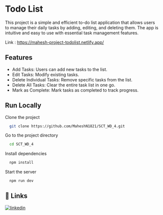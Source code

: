 
# Todo List

This project is a simple and efficient to-do list application that allows users to manage their daily tasks by adding, editing, and deleting them. The app is intuitive and easy to use with essential task management features.

Link : https://mahesh-project-todolist.netlify.app/
## Features

- Add Tasks: Users can add new tasks to the list.
- Edit Tasks: Modify existing tasks.
- Delete Individual Tasks: Remove specific tasks from the list.
- Delete All Tasks: Clear the entire task list in one go.
- Mark as Complete: Mark tasks as completed to track progress.


## Run Locally

Clone the project

```bash
  git clone https://github.com/MaheshN1821/SCT_WD_4.git

```

Go to the project directory

```bash
  cd SCT_WD_4
```

Install dependencies

```bash
  npm install
```

Start the server

```bash
  npm run dev
```


## 🔗 Links
[![linkedin](https://img.shields.io/badge/linkedin-0A66C2?style=for-the-badge&logo=linkedin&logoColor=white)](https://www.linkedin.com/in/mahesh-18-n/)

